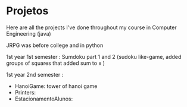 # Projetos

Here are all the projects I've done throughout my course in Computer Engineering (java)

JRPG was before college and in python

1st year 1st semester  :  Sumdoku part 1 and 2  (sudoku like-game, added groups of squares that added sum to x )

1st year 2nd semester  :  
- HanoiGame: tower of hanoi game
- Printers:
- EstacionamentoAlunos:      


